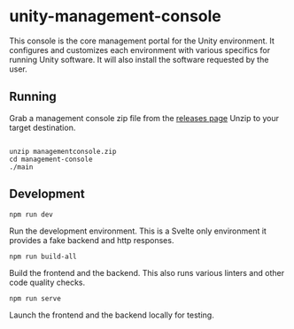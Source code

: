 # unity-management-console

This console is the core management portal for the Unity environment. It configures and customizes each environment with
various specifics for running Unity software. It will also install the software requested by the user.

## Running
Grab a management console zip file from the [releases page](https://github.com/unity-sds/unity-management-console/releases)
Unzip to your target destination.

```shell

unzip managementconsole.zip
cd management-console
./main
```

## Development

```shell
npm run dev
```
Run the development environment. This is a Svelte only environment it provides a fake backend and http responses.

```shell
npm run build-all
```
Build the frontend and the backend. This also runs various linters and other code quality checks.

```shell
npm run serve
```
Launch the frontend and the backend locally for testing.